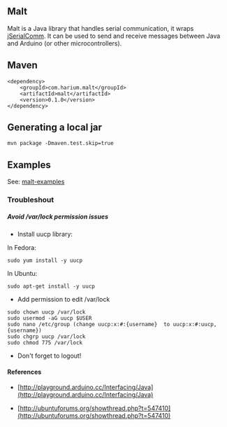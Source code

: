 Malt
----

Malt is a Java library that handles serial communication, it wraps
[jSerialComm](https://github.com/Fazecast/jSerialComm).
It can be used to send and receive messages between Java and Arduino (or other microcontrollers).

## Maven
```
<dependency>
    <groupId>com.harium.malt</groupId>
    <artifactId>malt</artifactId>
    <version>0.1.0</version>
</dependency>
```

## Generating a local jar
```
mvn package -Dmaven.test.skip=true
```

## Examples

See: [malt-examples](https://github.com/Harium/malt-examples)

### Troubleshout

##### Avoid /var/lock permission issues

- Install uucp library:

In Fedora:
```
sudo yum install -y uucp
```

In Ubuntu:
```
sudo apt-get install -y uucp
```

- Add permission to edit /var/lock

```
sudo chown uucp /var/lock
sudo usermod -aG uucp $USER
sudo nano /etc/group (change uucp:x:#:{username}  to uucp:x:#:uucp,{username})
sudo chgrp uucp /var/lock
sudo chmod 775 /var/lock
```

- Don't forget to logout!

#### References

- [http://playground.arduino.cc/Interfacing/Java](http://playground.arduino.cc/Interfacing/Java)

- [http://ubuntuforums.org/showthread.php?t=547410](http://ubuntuforums.org/showthread.php?t=547410)
